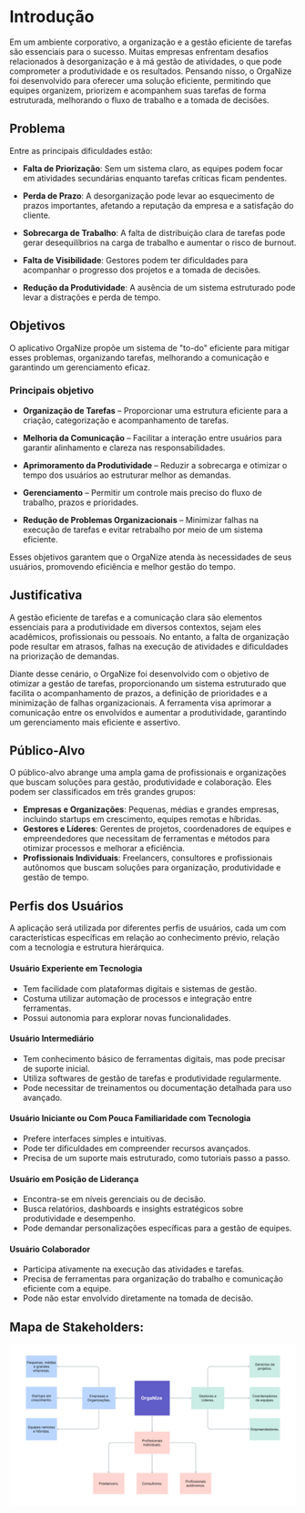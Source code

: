 # Introdução

Em um ambiente corporativo, a organização e a gestão eficiente de tarefas são essenciais para o sucesso. Muitas empresas enfrentam desafios relacionados à desorganização e à má gestão de atividades, o que pode comprometer a produtividade e os resultados. Pensando nisso, o OrgaNize foi desenvolvido para oferecer uma solução eficiente, permitindo que equipes organizem, priorizem e acompanhem suas tarefas de forma estruturada, melhorando o fluxo de trabalho e a tomada de decisões.

## Problema

Entre as principais dificuldades estão:

- **Falta de Priorização**: Sem um sistema claro, as equipes podem focar em atividades secundárias enquanto tarefas críticas ficam pendentes.

- **Perda de Prazo**: A desorganização pode levar ao esquecimento de prazos importantes, afetando a reputação da empresa e a satisfação do cliente.

- **Sobrecarga de Trabalho**: A falta de distribuição clara de tarefas pode gerar desequilíbrios na carga de trabalho e aumentar o risco de burnout.

- **Falta de Visibilidade**: Gestores podem ter dificuldades para acompanhar o progresso dos projetos e a tomada de decisões.

- **Redução da Produtividade**: A ausência de um sistema estruturado pode levar a distrações e perda de tempo.

<!-- > **Links Úteis**:
>
> - [Objetivos, Problema de pesquisa e Justificativa](https://medium.com/@versioparole/objetivos-problema-de-pesquisa-e-justificativa-c98c8233b9c3)
> - [Matriz Certezas, Suposições e Dúvidas](https://medium.com/educa%C3%A7%C3%A3o-fora-da-caixa/matriz-certezas-suposi%C3%A7%C3%B5es-e-d%C3%BAvidas-fa2263633655)
> - [Brainstorming](https://www.euax.com.br/2018/09/brainstorming/) -->

## Objetivos

O aplicativo OrgaNize propõe um sistema de "to-do" eficiente para mitigar esses problemas, organizando tarefas, melhorando a comunicação e garantindo um gerenciamento eficaz.

### Principais objetivo

- **Organização de Tarefas** – Proporcionar uma estrutura eficiente para a criação, categorização e acompanhamento de tarefas.

- **Melhoria da Comunicação** – Facilitar a interação entre usuários para garantir alinhamento e clareza nas responsabilidades.

- **Aprimoramento da Produtividade** – Reduzir a sobrecarga e otimizar o tempo dos usuários ao estruturar melhor as demandas.

- **Gerenciamento** – Permitir um controle mais preciso do fluxo de trabalho, prazos e prioridades.

- **Redução de Problemas Organizacionais** – Minimizar falhas na execução de tarefas e evitar retrabalho por meio de um sistema eficiente.

Esses objetivos garantem que o OrgaNize atenda às necessidades de seus usuários, promovendo eficiência e melhor gestão do tempo.

<!-- > **Links Úteis**:
>
> - [Objetivo geral e objetivo específico: como fazer e quais verbos utilizar](https://blog.mettzer.com/diferenca-entre-objetivo-geral-e-objetivo-especifico/) -->

## Justificativa

A gestão eficiente de tarefas e a comunicação clara são elementos essenciais para a produtividade em diversos contextos, sejam eles acadêmicos, profissionais ou pessoais. No entanto, a falta de organização pode resultar em atrasos, falhas na execução de atividades e dificuldades na priorização de demandas.

Diante desse cenário, o OrgaNize foi desenvolvido com o objetivo de otimizar a gestão de tarefas, proporcionando um sistema estruturado que facilita o acompanhamento de prazos, a definição de prioridades e a minimização de falhas organizacionais. A ferramenta visa aprimorar a comunicação entre os envolvidos e aumentar a produtividade, garantindo um gerenciamento mais eficiente e assertivo.

<!-- > **Links Úteis**:
>
> - [Como montar a justificativa](https://guiadamonografia.com.br/como-montar-justificativa-do-tcc/) -->

## Público-Alvo

O público-alvo abrange uma ampla gama de profissionais e organizações que buscam soluções para gestão, produtividade e colaboração. Eles podem ser classificados em três grandes grupos:

- **Empresas e Organizações**: Pequenas, médias e grandes empresas, incluindo startups em crescimento, equipes remotas e híbridas.
- **Gestores e Líderes**: Gerentes de projetos, coordenadores de equipes e empreendedores que necessitam de ferramentas e métodos para otimizar processos e melhorar a eficiência.
- **Profissionais Individuais**: Freelancers, consultores e profissionais autônomos que buscam soluções para organização, produtividade e gestão de tempo.

## Perfis dos Usuários

A aplicação será utilizada por diferentes perfis de usuários, cada um com características específicas em relação ao conhecimento prévio, relação com a tecnologia e estrutura hierárquica.

#### Usuário Experiente em Tecnologia

- Tem facilidade com plataformas digitais e sistemas de gestão.
- Costuma utilizar automação de processos e integração entre ferramentas.
- Possui autonomia para explorar novas funcionalidades.

#### Usuário Intermediário

- Tem conhecimento básico de ferramentas digitais, mas pode precisar de suporte inicial.
- Utiliza softwares de gestão de tarefas e produtividade regularmente.
- Pode necessitar de treinamentos ou documentação detalhada para uso avançado.

#### Usuário Iniciante ou Com Pouca Familiaridade com Tecnologia

- Prefere interfaces simples e intuitivas.
- Pode ter dificuldades em compreender recursos avançados.
- Precisa de um suporte mais estruturado, como tutoriais passo a passo.

#### Usuário em Posição de Liderança

- Encontra-se em níveis gerenciais ou de decisão.
- Busca relatórios, dashboards e insights estratégicos sobre produtividade e desempenho.
- Pode demandar personalizações específicas para a gestão de equipes.

#### Usuário Colaborador

- Participa ativamente na execução das atividades e tarefas.
- Precisa de ferramentas para organização do trabalho e comunicação eficiente com a equipe.
- Pode não estar envolvido diretamente na tomada de decisão.

## Mapa de Stakeholders:

![Mapa de Stakeholders](img/img_doc01/Mapa%20de%20Stakeholders%20-%20OrgaNize.png)

<!-- > **Links Úteis**:
>
> - [Público-alvo](https://blog.hotmart.com/pt-br/publico-alvo/)
> - [Como definir o público alvo](https://exame.com/pme/5-dicas-essenciais-para-definir-o-publico-alvo-do-seu-negocio/)
> - [Público-alvo: o que é, tipos, como definir seu público e exemplos](https://klickpages.com.br/blog/publico-alvo-o-que-e/)
> - [Qual a diferença entre público-alvo e persona?](https://rockcontent.com/blog/diferenca-publico-alvo-e-persona/) -->
